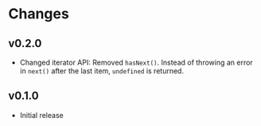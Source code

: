 # Changes

## v0.2.0

- Changed iterator API: Removed `hasNext()`. Instead of throwing an error in
  `next()` after the last item, `undefined` is returned.

## v0.1.0

- Initial release
